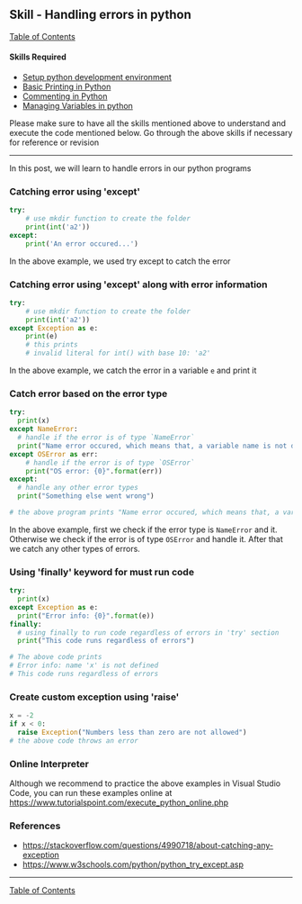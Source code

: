 ## Skill - Handling errors in python
[Table of Contents](https://nagasudhir.blogspot.com/2020/04/taming-python-table-of-contents.html)

#### Skills Required
* [Setup python development environment](https://nagasudhir.blogspot.com/2020/04/setup-python-development-environment_14.html)
* [Basic Printing in Python](https://nagasudhir.blogspot.com/2020/04/basic-printing-in-python.html)
* [Commenting in Python](https://nagasudhir.blogspot.com/2020/04/comments-in-python.html)
* [Managing Variables in python](https://nagasudhir.blogspot.com/2020/04/managing-variables-in-python.html)

Please make sure to have all the skills mentioned above to understand and execute the code mentioned below. Go through the above skills if necessary for reference or revision
<hr/>

In this post, we will learn to handle errors in our python programs

### Catching error using 'except'
```python
try:  
    # use mkdir function to create the folder
    print(int('a2'))  
except:  
    print('An error occured...')
```
In the above example, we used try except to catch the error

### Catching error using 'except' along with error information
```python
try:  
    # use mkdir function to create the folder
    print(int('a2'))  
except Exception as e:  
    print(e)
    # this prints
    # invalid literal for int() with base 10: 'a2'
```
In the above example, we catch the error in a variable `e` and print it

### Catch error based on the error type
```python
try:
  print(x)
except NameError:
  # handle if the error is of type `NameError`
  print("Name error occured, which means that, a variable name is not defined")
except OSError as err:
    # handle if the error is of type `OSError`
    print("OS error: {0}".format(err))
except:
  # handle any other error types
  print("Something else went wrong")

# the above program prints "Name error occured, which means that, a variable name is not defined"
```
In the above example, first we check if the error type is `NameError` and it.
Otherwise we check if the error is of type `OSError` and handle it.
After that  we catch any other types of errors.

### Using 'finally' keyword for must run code
```python
try:
  print(x)
except Exception as e:
  print("Error info: {0}".format(e))
finally:
  # using finally to run code regardless of errors in 'try' section
  print("This code runs regardless of errors")

# The above code prints
# Error info: name 'x' is not defined
# This code runs regardless of errors
```

### Create custom exception using 'raise'
```python
x = -2
if x < 0:
  raise Exception("Numbers less than zero are not allowed")
# the above code throws an error
```

### Online Interpreter
Although we recommend to practice the above examples in Visual Studio Code, you can run these examples online at https://www.tutorialspoint.com/execute_python_online.php

### References
* https://stackoverflow.com/questions/4990718/about-catching-any-exception
* https://www.w3schools.com/python/python_try_except.asp
<hr/>

[Table of Contents](https://nagasudhir.blogspot.com/2020/04/taming-python-table-of-contents.html)



<!--stackedit_data:
eyJwcm9wZXJ0aWVzIjoidGl0bGU6IEhuYWRsaW5nIGVycm9ycy
BpbiBweXRob25cbmF1dGhvcjogTmFnYXN1ZGhpciBQdWxsYVxu
ZGF0ZTogJzIwMjAtMDUtMzEnXG50YWdzOiAnbGVhcm5pbmcsIH
B5dGhvbiwgdGFtaW5nX3B5dGhvbl9za2lsbCdcbmNhdGVnb3Jp
ZXM6IHRhbWluZ19weXRob25fc2tpbGxcbiIsImhpc3RvcnkiOl
s0MDk4NTkyMjksLTEzNzg2ODQ1NjQsMTIyOTMwMzM0Ml19
-->